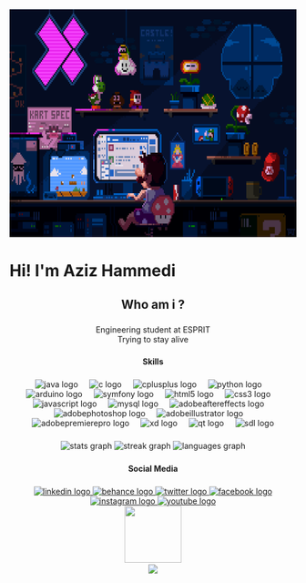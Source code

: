 <div align="center">
  <img height="400" width="700" src="Chill Mario, Pixel Jeff.gif"  />
</div>

###

<h1 align="left">Hi! I'm Aziz Hammedi</h1>

###

<h2 align="center">Who am i ?</h2>

###

<p align="center">Engineering student at ESPRIT<br>Trying to stay alive</p>

###

<h4 align="center">Skills</h4>

###

<div align="center">
  <img src="https://skillicons.dev/icons?i=java" height="40" alt="java logo"  />
  <img width="12" />
  <img src="https://skillicons.dev/icons?i=c" height="40" alt="c logo"  />
  <img width="12" />
  <img src="https://skillicons.dev/icons?i=cpp" height="40" alt="cplusplus logo"  />
  <img width="12" />
  <img src="https://skillicons.dev/icons?i=py" height="40" alt="python logo"  />
  <img width="12" />
  <img src="https://cdn.jsdelivr.net/gh/devicons/devicon/icons/arduino/arduino-original.svg" height="40" alt="arduino logo"  />
  <img width="12" />
  <img src="https://skillicons.dev/icons?i=symfony" height="40" alt="symfony logo"  />
  <img width="12" />
  <img src="https://skillicons.dev/icons?i=html" height="40" alt="html5 logo"  />
  <img width="12" />
  <img src="https://cdn.jsdelivr.net/gh/devicons/devicon/icons/css3/css3-original.svg" height="40" alt="css3 logo"  />
  <img width="12" />
  <img src="https://cdn.jsdelivr.net/gh/devicons/devicon/icons/javascript/javascript-original.svg" height="40" alt="javascript logo"  />
  <img width="12" />
  <img src="https://skillicons.dev/icons?i=mysql" height="40" alt="mysql logo"  />
  <img width="12" />
  <img src="https://skillicons.dev/icons?i=ae" height="40" alt="adobeaftereffects logo"  />
  <img width="12" />
  <img src="https://skillicons.dev/icons?i=ps" height="40" alt="adobephotoshop logo"  />
  <img width="12" />
  <img src="https://skillicons.dev/icons?i=ai" height="40" alt="adobeillustrator logo"  />
  <img width="12" />
  <img src="https://skillicons.dev/icons?i=pr" height="40" alt="adobepremierepro logo"  />
  <img width="12" />
  <img src="https://skillicons.dev/icons?i=xd" height="40" alt="xd logo"  />
  <img width="12" />
  <img src="https://skillicons.dev/icons?i=qt" height="40" alt="qt logo"  />
  <img width="12" />
  <img src="https://cdn.jsdelivr.net/gh/devicons/devicon/icons/sdl/sdl-original.svg" height="40" alt="sdl logo"  />
</div>

###

<div align="center">
  <img src="https://github-readme-stats.vercel.app/api?username=HammadiAziz&hide_title=false&hide_rank=false&show_icons=true&include_all_commits=true&count_private=true&disable_animations=false&theme=outrun&locale=en&hide_border=false&order=1" height="150" alt="stats graph"  />
  <img src="https://streak-stats.demolab.com?user=HammadiAziz&locale=en&mode=daily&theme=outrun&hide_border=false&border_radius=5&order=3" height="150" alt="streak graph"  />
  <img src="https://github-readme-stats.vercel.app/api/top-langs?username=HammadiAziz&locale=en&hide_title=false&layout=compact&card_width=320&langs_count=5&theme=outrun&hide_border=false&order=2" height="150" alt="languages graph"  />
</div>

###

<h4 align="center">Social Media</h4>

###

<div align="center">
  <a href="https://www.linkedin.com/in/med-aziz-hammedi/" target="_blank">
    <img src="https://raw.githubusercontent.com/maurodesouza/profile-readme-generator/master/src/assets/icons/social/linkedin/default.svg" width="52" height="40" alt="linkedin logo"  />
  </a>
  <a href="https://www.behance.net/azizhammadi" target="_blank">
    <img src="https://raw.githubusercontent.com/maurodesouza/profile-readme-generator/master/src/assets/icons/social/behance/default.svg" width="52" height="40" alt="behance logo"  />
  </a>
  <a href="https://twitter.com/hammadi1aziz2" target="_blank">
    <img src="https://raw.githubusercontent.com/maurodesouza/profile-readme-generator/master/src/assets/icons/social/twitter/default.svg" width="52" height="40" alt="twitter logo"  />
  </a>
  <a href="https://www.facebook.com/aziz.hammadi.9406" target="_blank">
    <img src="https://raw.githubusercontent.com/maurodesouza/profile-readme-generator/master/src/assets/icons/social/facebook/default.svg" width="52" height="40" alt="facebook logo"  />
  </a>
  <a href="https://www.instagram.com/azizhammadi_/" target="_blank">
    <img src="https://raw.githubusercontent.com/maurodesouza/profile-readme-generator/master/src/assets/icons/social/instagram/default.svg" width="52" height="40" alt="instagram logo"  />
  </a>
  <a href="https://www.youtube.com/channel/UCegb9wKlRhqGDg63-Ku3OvA" target="_blank">
    <img src="https://raw.githubusercontent.com/maurodesouza/profile-readme-generator/master/src/assets/icons/social/youtube/default.svg" width="52" height="40" alt="youtube logo"  />
  </a>
</div>




<div align="center">
 <img height="100" width="100" src="https://media.giphy.com/media/v1.Y2lkPTc5MGI3NjExMXV0ZmRzNHI0b2FmbDVjcHY4dWZvNTAyajA2cTN0bDc2NndkeXpoaiZlcD12MV9pbnRlcm5hbF9naWZfYnlfaWQmY3Q9cw/SeVBENCbz4YiL6rXj3/giphy.gif" />
</div>


<div align="center">
  
  <img src="https://profile-counter.glitch.me/HammadiAziz/count.svg?"  />
</div>




